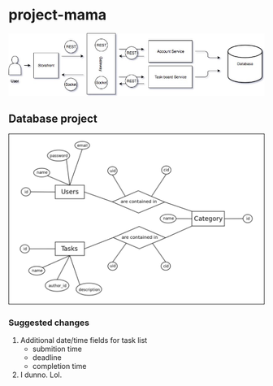 # project-mama

![Diagram](docs/Diagram.jpg)

## Database project
![Diagram](docs/mamadb-schema.png)

### Suggested changes
1. Additional date/time fields for task list
	* submition time
	* deadline
	* completion time
2. I dunno. Lol.

